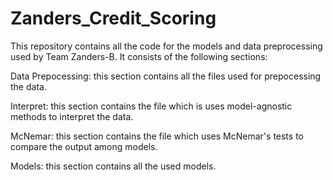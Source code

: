 # Zanders_Credit_Scoring
This repository contains all the code for the models and data preprocessing used by Team Zanders-B. It consists of the following sections:

Data Prepocessing: this section contains all the files used for prepocessing the data.

Interpret: this section contains the file which is uses model-agnostic methods to interpret the data.

McNemar: this section contains the file which uses McNemar's tests to compare the output among models.

Models: this section contains all the used models.
 
